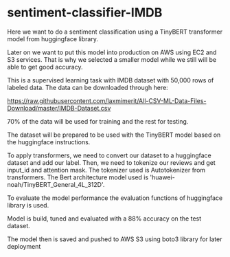 # sentiment-classifier-IMDB

Here we want to do a sentiment classification using a TinyBERT transformer model from huggingface library.

Later on we want to put this model into production on AWS using EC2 and S3 services. That is why we selected a smaller model while we still will be able to get good accuracy. 

This is a supervised learning task with IMDB dataset with 50,000 rows of labeled data. The data can be downloaded through here:

https://raw.githubusercontent.com/laxmimerit/All-CSV-ML-Data-Files-Download/master/IMDB-Dataset.csv

70% of the data will be used for training and the rest for testing.

The dataset will be prepared to be used with the TinyBERT model based on the huggingface instructions. 

To apply transformers, we need to convert our dataset to a huggingface dataset and add our label. Then, we need to tokenize our reviews and get input_id and attention mask. The tokenizer used is Autotokenizer from transformers. The Bert architecture model used is 'huawei-noah/TinyBERT_General_4L_312D'. 

To evaluate the model performance the evaluation functions of huggingface library is used. 

Model is build, tuned and evaluated with a 88% accuracy on the test dataset.

The model then is saved and pushed to AWS S3 using boto3 library for later deployment

